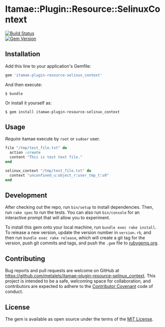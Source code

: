 # Itamae::Plugin::Resource::SelinuxContext

[![Build Status](https://travis-ci.org/metalels/itamae-plugin-resource-selinux_context.svg?branch=master)](https://travis-ci.org/metalels/itamae-plugin-resource-selinux_context)  
[![Gem Version](https://badge.fury.io/rb/itamae-plugin-resource-selinux_context.svg)](https://badge.fury.io/rb/itamae-plugin-resource-selinux_context)  



## Installation

Add this line to your application's Gemfile:

```ruby
gem 'itamae-plugin-resource-selinux_context'
```

And then execute:

    $ bundle

Or install it yourself as:

    $ gem install itamae-plugin-resource-selinux_context

## Usage

*Require* itamae execute by `root` or `sudoer` user.

```ruby
file "/tmp/test_file.txt" do
  action :create
  content "This is test text file."
end

selinux_context "/tmp/test_file.txt" do
  context "unconfined_u:object_r:user_tmp_t:s0"
end
```

## Development

After checking out the repo, run `bin/setup` to install dependencies. Then, run `rake spec` to run the tests. You can also run `bin/console` for an interactive prompt that will allow you to experiment.

To install this gem onto your local machine, run `bundle exec rake install`. To release a new version, update the version number in `version.rb`, and then run `bundle exec rake release`, which will create a git tag for the version, push git commits and tags, and push the `.gem` file to [rubygems.org](https://rubygems.org).

## Contributing

Bug reports and pull requests are welcome on GitHub at https://github.com/metalels/itamae-plugin-resource-selinux_context. This project is intended to be a safe, welcoming space for collaboration, and contributors are expected to adhere to the [Contributor Covenant](http://contributor-covenant.org) code of conduct.


## License

The gem is available as open source under the terms of the [MIT License](http://opensource.org/licenses/MIT).

